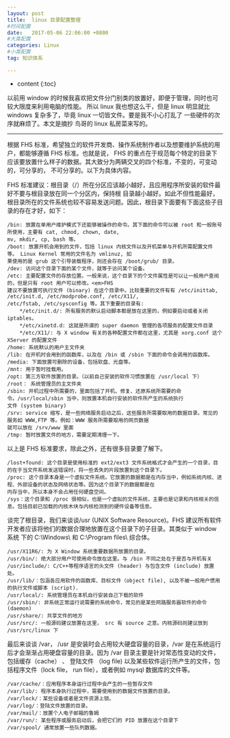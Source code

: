 ```yaml
---
layout: post
title:  linux 目录配置整理
#时间配置
date:   2017-05-06 22:06:00 +0800
#大类配置
categories: Linux
#小类配置
tag: 知识体系

---
```


* content
{:toc}


以前用 window 的时候我喜欢把文件分门别类的放置好，即便于管理，同时也可较大限度来利用电脑的性能。
所以 linux 我也想这么干，但是 linux 明显就比 windows 复杂多了，毕竟 linux 一切皆文件。要是我不小心打乱了
一些硬件的次序就麻烦了。本文是摘抄 鸟哥的 linux 私房菜来写的。

----------------------------------------------
根据 FHS 标准，希望独立的软件开发商、操作系统制作者以及想要维护系统的用户，都能够遵循 FHS 标准。也就是说，
FHS 的重点在于规范每个特定的目录下应该要放置什么样子的数据。其大致分为两辆交叉的四个标准，不变的，可变动的，可分享的，
不可分享的。以下为具体内容。

FHS 标准建议：根目录（/）所在分区应该越小越好，且应用程序所安装的软件最好不要与根目录放在同一个分区内，保持根
目录越小越好。如此不但性能最好，根目录所在的文件系统也较不容易发送问题。因此，根目录下面要有下面这些子目录的存在才好，如下：

	/bin: 放置在单用户维护模式下还能够被操作的命令。其下面的命令可以被 root 和一般账号所使用，主要有 cat, chmod, chown, date,
	mv, mkdir, cp, bash 等。
	/boot: 放置开机会用到的文件，包括 linux 内核文件以及开机菜单与开机所需配置文件等。 Linux Kernel 常用的文件名为 vmlinuz, 如
	果使用的是 grub 这个引导装载程序，则还会存在 /boot/grub/ 目录。
	/dev: 访问这个目录下面的某个文件，就等于访问某个设备。
	/etc: 主要配置文件的存放位置。一般来说，这个目录下的个文件属性是可以让一般用户查阅的，但是只有 root 用户可以修改。<em>FHS
	建议不要放置可执行文件 (binary) 在这个目录中。比较重要的文件有有 /etc/inittab, /etc/init.d, /etc/modprobe.conf, /etc/X11/,
	/etc/fstab, /etc/sysconfig 等。其下重要的目录有:
		*/etc/init.d/: 所有服务的默认启动脚本都是放在这里的，例如要启动或者关闭 iptables。
		*/etc/xinetd.d: 这就是所谓的 super daemon 管理的各项服务的配置文件目录
		*/etc/X11/: 与 X window 有关的各种配置文件都在这里，尤其是 xorg.conf 这个 XServer 的配置文件
	/home: 系统默认的用户主文件夹
	/lib: 在开机时会用到的函数库，以及在 /bin 或 /sbin 下面的命令会调用的函数库。
	/media: 下面放置可删除的设备，包括软盘、光盘等。
	/mnt: 用于暂时挂载用。
	/opt: 第三方软件放置的目录。（以前自己安装的软件习惯放置在 /usr/local 下）
	/root： 系统管理员的主文件夹
	/sbin: 开机过程中所需要的，里面包括了开机、修复、还原系统所需要的命令。/usr/local/sbin 当中，则放置本机自行安装的软件所产生的系统执行
	文件 (system binary)
	/srv: service 缩写，是一些网络服务启动之后，这些服务所需要取用的数据目录。常见的服务如 WWW,FTP 等。例如：WWW 服务所需要取用的网页数据
	就可以放在 /srv/www 里面
	/tmp: 暂时放置文件的地方，需要定期清理一下。
	
以上是 FHS 标准要求，除此之外，还有很多目录要了解下。

	/lost+found: 这个目录是使用标准的 ext2/ext3 文件系统格式才会产生的一个目录，目的在于当文件系统发送错误时，将一些丢失的片段放置到这个目录下。
	/proc: 这个目录本身是一个虚拟文件系统。它放置的数据都是在内存当中，例如系统内核、进程、外部设备的状态及网络状态等。因为这个目录下的数据都是在
	内存当中，所以本身不会占用任何硬盘空间。
	/sys：这个目录和 /proc 很相似，也是一个虚拟的文件系统，主要也是记录和内核相关的信息。包括目前已加载的内核木块与内核检测到的硬件设备等信息。
	
谈完了根目录，我们来谈谈/usr (UNIX Software Resource)。FHS 建议所有软件开发者应该将他们的数据合理地放置在这个目录下的子目录。其类似于 window 系统
下的 C:\Windows\ 和 C:\Program files\ 综合体。

	/usr/X11R6/: 为 X Window 系统重要数据所放置的目录。
	/usr/bin/: 绝大部分用户可使用命令放在这里。与 /bin 不同之处在于是否与开机有关
	/usr/include/: C/C++等程序语言的头文件 (header) 与包含文件 (include) 放置处。
	/usr/lib/：包涵各应用软件的函数库、目标文件（object file), 以及不被一般用户惯用的执行文件或脚本 (script).
	/usr/local/: 系统管理员在本机自行安装自己下载的软件
	/usr/sbin/: 非系统正常运行说需要的系统命令，常见的是某些网路服务器软件的命令 (daemon)
	/usr/share/: 共享文件的地方
	/usr/src/: 一般源码建议放置在这里， src 有 source 之意。内核源码则建议放到 /usr/src/linux 下
	
最后来谈谈 /var， /usr 是安装时会占用较大硬盘容量的目录，/var 是在系统运行后才会渐渐占用硬盘容量的目录。因为 /var 目录主要是针对常态性变动的文件，
包括缓存（cache） 、 登陆文件 （log file) 以及某些软件运行所产生的文件，包括程序文件（lock file， run file），或者例如 mysql 数据库的文件等。
	
	/var/cache/：应用程序本身运行过程中会产生的一些暂存文件
	/var/lib/: 程序本身执行过程中，需要使用到的数据文件放置的目录。
	/var/lock/：某些设备或者是文件资源上锁。
	/var/log/：登陆文件放置的目录。
	/var/mail/：放置个人电子邮箱的鲁姆
	/var/run/: 某些程序或服务启动后，会把它们的 PID 放置在这个目录下
	/var/spool/ 通常放置一些队列数据。
	